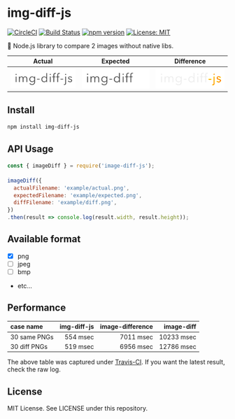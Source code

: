 # img-diff-js

[![CircleCI](https://circleci.com/gh/reg-viz/img-diff-js.svg?style=svg)](https://circleci.com/gh/reg-viz/img-diff-js)
[![Build Status](https://travis-ci.org/reg-viz/img-diff-js.svg?branch=master)](https://travis-ci.org/reg-viz/img-diff-js)
[![npm version](https://badge.fury.io/js/img-diff-js.svg)](https://badge.fury.io/js/img-diff-js)
[![License: MIT](https://img.shields.io/badge/License-MIT-blue.svg)](https://opensource.org/licenses/MIT)


:art: Node.js library to compare 2 images without native libs.

| Actual | Expected | Difference |
|:---:|:---:|:---:|
| ![actual](example/actual.png) | ![expected](example/expected.png) | ![diff](example/diff.png) |

## Install

```sh
npm install img-diff-js
```

## API Usage

```js
const { imageDiff } = require('image-diff-js');

imageDiff({
  actualFilename: 'example/actual.png',
  expectedFilename: 'example/expected.png',
  diffFilename: 'example/diff.png',
})
.then(result => console.log(result.width, result.height));
```

## Available format

- [x] png
- [ ] jpeg
- [ ] bmp
- etc...

## Performance

 | case name | img-diff-js | image-difference | image-diff | 
 |:---|---:|---:|---:|
 | 30 same PNGs | 554 msec | 7011 msec | 10233 msec | 
 | 30 diff PNGs | 519 msec | 6956 msec | 12786 msec | 

The above table was captured under [Travis-CI](https://travis-ci.org/reg-viz/img-diff-js). If you want the latest result, check the raw log.

## License

MIT License. See LICENSE under this repository.

